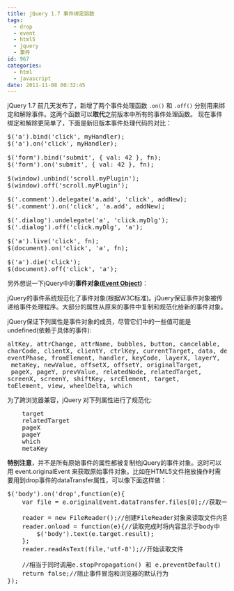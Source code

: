 ```yaml
---
title: jQuery 1.7 事件绑定函数
tags:
  - drop
  - event
  - html5
  - jquery
  - 事件
id: 967
categories:
  - html
  - javascript
date: 2011-11-08 00:32:45
---
```


jQuery 1.7 前几天发布了，新增了两个事件处理函数 `.on()` 和 `.off()` 分别用来绑定和解除事件。这两个函数可以**取代**之前版本中所有的事件处理函数。
现在事件绑定和解除更简单了，下面是新旧版本事件处理代码的对比：
<pre lang='javascript'>
$('a').bind('click', myHandler);
$('a').on('click', myHandler);

$('form').bind('submit', { val: 42 }, fn);
$('form').on('submit', { val: 42 }, fn);

$(window).unbind('scroll.myPlugin');
$(window).off('scroll.myPlugin');

$('.comment').delegate('a.add', 'click', addNew);
$('.comment').on('click', 'a.add', addNew);

$('.dialog').undelegate('a', 'click.myDlg');
$('.dialog').off('click.myDlg', 'a');

$('a').live('click', fn);
$(document).on('click', 'a', fn);

$('a').die('click');
$(document).off('click', 'a');
</pre>

另外想说一下jQuery中的**事件对象([Event Object](http://api.jquery.com/category/events/event-object/))**：

jQuery的事件系统规范化了事件对象(根据W3C标准)。jQuery保证事件对象被传递给事件处理程序。大部分的属性从原来的事件中复制和规范化给新的事件对象。

jQuery保证下列属性是事件对象的成员，尽管它们中的一些值可能是undefined(依赖于具体的事件):
<pre lang='javascript'>
altKey, attrChange, attrName, bubbles, button, cancelable, 
charCode, clientX, clientY, ctrlKey, currentTarget, data, detail, 
eventPhase, fromElement, handler, keyCode, layerX, layerY,
 metaKey, newValue, offsetX, offsetY, originalTarget,
 pageX, pageY, prevValue, relatedNode, relatedTarget, 
screenX, screenY, shiftKey, srcElement, target, 
toElement, view, wheelDelta, which
</pre>

为了跨浏览器兼容，jQuery 对下列属性进行了规范化:
<pre lang='javascript'>
    target
    relatedTarget
    pageX
    pageY
    which
    metaKey
</pre>

**特别注意**，并不是所有原始事件的属性都被复制给jQuery的事件对象。这时可以用 event.originalEvent 来获取原始事件对象。比如在HTML5文件拖放操作时需要用到drop事件的dataTransfer属性，可以像下面这样做：
<pre lang='javascript'>
$('body').on('drop',function(e){
	var file = e.originalEvent.dataTransfer.files[0];//获取一组拖放文件中的第一个文件

	reader = new FileReader();//创建FileReader对象来读取文件内容
	reader.onload = function(e){//读取完成时将内容显示于body中
		$('body').text(e.target.result);
	};
	reader.readAsText(file,'utf-8');//开始读取文件

	//相当于同时调用e.stopPropagation() 和 e.preventDefault()
	return false;//阻止事件冒泡和浏览器的默认行为
});
</pre>